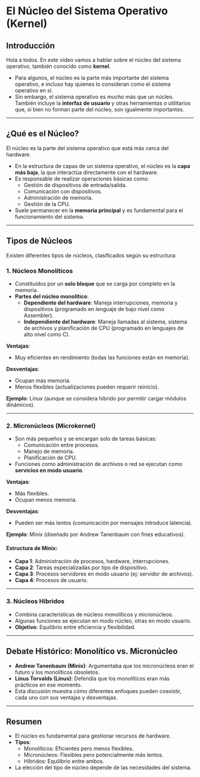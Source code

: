 # El Núcleo del Sistema Operativo (Kernel)

## Introducción
Hola a todos. En este video vamos a hablar sobre el núcleo del sistema operativo, también conocido como **kernel**.  

- Para algunos, el núcleo es la parte más importante del sistema operativo, e incluso hay quienes lo consideran como el sistema operativo en sí.  
- Sin embargo, el sistema operativo es mucho más que un núcleo. También incluye la **interfaz de usuario** y otras herramientas o utilitarios que, si bien no forman parte del núcleo, son igualmente importantes.  

---

## ¿Qué es el Núcleo?
El núcleo es la parte del sistema operativo que está más cerca del hardware.  

- En la estructura de capas de un sistema operativo, el núcleo es la **capa más baja**, la que interactúa directamente con el hardware.  
- Es responsable de realizar operaciones básicas como:  
  - Gestión de dispositivos de entrada/salida.  
  - Comunicación con dispositivos.  
  - Administración de memoria.  
  - Gestión de la CPU.  
- Suele permanecer en la **memoria principal** y es fundamental para el funcionamiento del sistema.  

---

## Tipos de Núcleos
Existen diferentes tipos de núcleos, clasificados según su estructura:  

### 1. Núcleos Monolíticos  
- Constituidos por un **solo bloque** que se carga por completo en la memoria.  
- **Partes del núcleo monolítico**:  
  - **Dependiente del hardware**: Maneja interrupciones, memoria y dispositivos (programado en lenguaje de bajo nivel como Assembler).  
  - **Independiente del hardware**: Maneja llamadas al sistema, sistema de archivos y planificación de CPU (programado en lenguajes de alto nivel como C).  

**Ventajas**:  
- Muy eficientes en rendimiento (todas las funciones están en memoria).  

**Desventajas**:  
- Ocupan más memoria.  
- Menos flexibles (actualizaciones pueden requerir reinicio).  

**Ejemplo**: Linux (aunque se considera híbrido por permitir cargar módulos dinámicos).  

---

### 2. Micronúcleos (Microkernel)  
- Son más pequeños y se encargan solo de tareas básicas:  
  - Comunicación entre procesos.  
  - Manejo de memoria.  
  - Planificación de CPU.  
- Funciones como administración de archivos o red se ejecutan como **servicios en modo usuario**.  

**Ventajas**:  
- Más flexibles.  
- Ocupan menos memoria.  

**Desventajas**:  
- Pueden ser más lentos (comunicación por mensajes introduce latencia).  

**Ejemplo**: Minix (diseñado por Andrew Tanenbaum con fines educativos).  

#### Estructura de Minix:  
- **Capa 1**: Administración de procesos, hardware, interrupciones.  
- **Capa 2**: Tareas especializadas por tipo de dispositivo.  
- **Capa 3**: Procesos servidores en modo usuario (ej: servidor de archivos).  
- **Capa 4**: Procesos de usuario.  

---

### 3. Núcleos Híbridos  
- Combina características de núcleos monolíticos y micronúcleos.  
- Algunas funciones se ejecutan en modo núcleo, otras en modo usuario.  
- **Objetivo**: Equilibrio entre eficiencia y flexibilidad.  

---

## Debate Histórico: Monolítico vs. Micronúcleo  
- **Andrew Tanenbaum (Minix)**: Argumentaba que los micronúcleos eran el futuro y los monolíticos obsoletos.  
- **Linus Torvalds (Linux)**: Defendía que los monolíticos eran más prácticos en ese momento.  
- Esta discusión muestra cómo diferentes enfoques pueden coexistir, cada uno con sus ventajas y desventajas.  

---

## Resumen  
- El núcleo es fundamental para gestionar recursos de hardware.  
- **Tipos**:  
  - Monolíticos: Eficientes pero menos flexibles.  
  - Micronúcleos: Flexibles pero potencialmente más lentos.  
  - Híbridos: Equilibrio entre ambos.  
- La elección del tipo de núcleo depende de las necesidades del sistema.  
